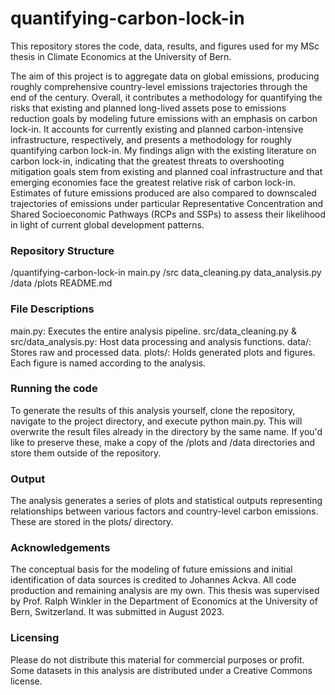 # quantifying-carbon-lock-in
This repository stores the code, data, results, and figures used for my MSc thesis in Climate Economics at the University of Bern.

The aim of this project is to aggregate data on global emissions, producing roughly comprehensive country-level emissions trajectories through the end of the century. Overall, it contributes a methodology for quantifying the risks that existing and planned long-lived assets pose to emissions reduction goals by modeling future emissions with an emphasis on carbon lock-in. It accounts for currently existing and planned carbon-intensive infrastructure, respectively, and presents a methodology for roughly quantifying carbon lock-in. My findings align with the existing literature on carbon lock-in, indicating that the greatest threats to overshooting mitigation goals stem from existing and planned coal infrastructure and that emerging economies face the greatest relative risk of carbon lock-in. Estimates of future emissions produced are also compared to downscaled trajectories of emissions under particular Representative Concentration and Shared Socioeconomic Pathways (RCPs and SSPs) to assess their likelihood in light of current global development patterns. 

### Repository Structure
/quantifying-carbon-lock-in
main.py
/src
data_cleaning.py
data_analysis.py
/data
/plots
README.md

### File Descriptions
main.py: Executes the entire analysis pipeline.
src/data_cleaning.py & src/data_analysis.py: Host data processing and analysis functions.
data/: Stores raw and processed data.
plots/: Holds generated plots and figures. Each figure is named according to the analysis.

### Running the code
To generate the results of this analysis yourself, clone the repository, navigate to the project directory, and execute python main.py. This will overwrite the result files already in the directory by the same name. If you'd like to preserve these, make a copy of the /plots and /data directories and store them outside of the repository.

### Output
The analysis generates a series of plots and statistical outputs representing relationships between various factors and country-level carbon emissions. These are stored in the plots/ directory.

### Acknowledgements
The conceptual basis for the modeling of future emissions and initial identification of data sources is credited to Johannes Ackva. All code production and remaining analysis are my own. This thesis was supervised by Prof. Ralph Winkler in the Department of Economics at the University of Bern, Switzerland. It was submitted in August 2023.

### Licensing
Please do not distribute this material for commercial purposes or profit. Some datasets in this analysis are distributed under a Creative Commons license.
